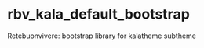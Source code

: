 rbv_kala_default_bootstrap
==========================

Retebuonvivere: bootstrap library for kalatheme subtheme
